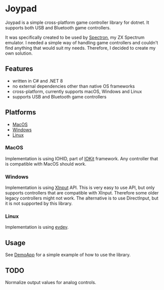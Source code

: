 # Joypad

Joypad is a simple cross-platform game controller library for dotnet. It supports both USB and Bluetooth game controllers.

It was specifically created to be used by [Spectron](https://github.com/oldbit-com/Spectron), my ZX Spectrum emulator. 
I needed a simple way of handling game controllers and couldn't find anything that would suit my needs.
Therefore, I decided to create my own solution.

## Features
- written in C# and .NET 8
- no external dependencies other than native OS frameworks
- cross-platform, currently supports macOS, Windows and Linux
- supports USB and Bluetooth game controllers

## Platforms
- [MacOS](#MacOS)
- [Windows](#Windows)
- [Linux](#Linux)

### MacOS
Implementation is using IOHID, part of [IOKit](https://developer.apple.com/documentation/iokit) framework. Any controller that is compatible with MacOS should work.

### Windows
Implementation is using [XInput](https://docs.microsoft.com/en-us/windows/win32/xinput/xinput-technical-reference) API. This is very easy to use API, but only supports controllers that
are compatible with XInput. Therefore some older legacy controllers might not work. The alternative is to use DirectInput, 
but it is not supported by this library.

### Linux
Implementation is using [evdev](https://docs.kernel.org/input/input.html#event-interface).

## Usage
See [DemoApp](src/DemoApp) for a simple example of how to use the library.

## TODO
Normalize output values for analog controls.
